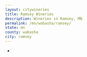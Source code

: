 ```yaml
---
layout: citywineries
title: Ramsey Wineries
description: Wineries in Ramsey, MN
permalink: /mn/wabasha/ramsey/
state: mn
county: wabasha
city: ramsey
---
```

-
